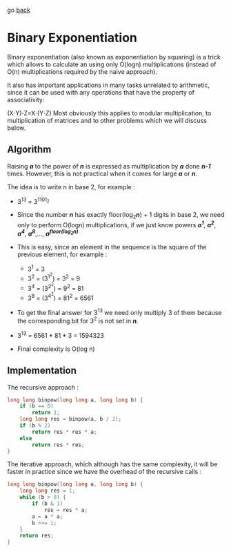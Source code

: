 go [back](ALGEBRA-MENU.md)
# __Binary Exponentiation__

Binary exponentiation (also known as exponentiation by squaring) is a trick which allows to calculate an using only O(logn) multiplications (instead of O(n) multiplications required by the naive approach).

It also has important applications in many tasks unrelated to arithmetic, since it can be used with any operations that have the property of associativity:

(X⋅Y)⋅Z=X⋅(Y⋅Z)
Most obviously this applies to modular multiplication, to multiplication of matrices and to other problems which we will discuss below.

## __Algorithm__

Raising *__a__* to the power of *__n__* is expressed as multiplication by *__a__* done *__n-1__* times. However, this is not practical when it comes for large *__a__* or *__n__*.

The idea is to write n in base 2, for example :
* 3<sup>13</sup> = 3<sup>1101<sub>2</sub></sup>
* Since the number *__n__* has exactly floor(log<sub>2</sub>*__n__*) + 1 digits in base 2, we need only to perform O(logn) multiplications, if we just know powers *__a<sup>1</sup>__*, *__a<sup>2</sup>__*, *__a<sup>4</sup>__*, *__a<sup>8</sup>__*,..., *__a<sup>floor(log<sub>2</sub>n)</sup>__*
* This is easy, since an element in the sequence is the square of the previous element, for example :
    * 3<sup>1</sup> = 3
    * 3<sup>2</sup> = (3<sup>1<sup>2</sup></sup>) = 3<sup>2</sup> = 9
    * 3<sup>4</sup> = (3<sup>2<sup>2</sup></sup>) = 9<sup>2</sup> = 81
    * 3<sup>8</sup> = (3<sup>4<sup>2</sup></sup>) = 81<sup>2</sup> = 6561

* To get the final answer for 3<sup>13</sup> we need only multiply 3 of them because the corresponding bit for 3<sup>2</sup> is not set in *__n__*.
* 3<sup>13</sup> = 6561 * 81 * 3 = 1594323

* Final complexity is O(log n)

## __Implementation__

The recursive approach :
```c++
long long binpow(long long a, long long b) {
    if (b == 0)
        return 1;
    long long res = binpow(a, b / 2);
    if (b % 2)
        return res * res * a;
    else
        return res * res;
}
```

The iterative approach, which although has the same complexity, it will be faster in practice since we have the overhead of the recursive calls : 

``` c++
long long binpow(long long a, long long b) {
    long long res = 1;
    while (b > 0) {
        if (b & 1)
            res = res * a;
        a = a * a;
        b >>= 1;
    }
    return res;
}
```